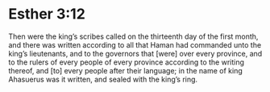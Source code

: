 # Esther 3:12

Then were the king’s scribes called on the thirteenth day of the first month, and there was written according to all that Haman had commanded unto the king’s lieutenants, and to the governors that [were] over every province, and to the rulers of every people of every province according to the writing thereof, and [to] every people after their language; in the name of king Ahasuerus was it written, and sealed with the king’s ring.